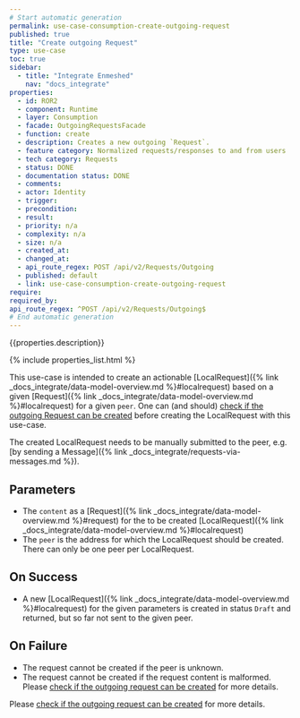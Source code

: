 ```yaml
---
# Start automatic generation
permalink: use-case-consumption-create-outgoing-request
published: true
title: "Create outgoing Request"
type: use-case
toc: true
sidebar:
  - title: "Integrate Enmeshed"
    nav: "docs_integrate"
properties:
  - id: ROR2
  - component: Runtime
  - layer: Consumption
  - facade: OutgoingRequestsFacade
  - function: create
  - description: Creates a new outgoing `Request`.
  - feature category: Normalized requests/responses to and from users
  - tech category: Requests
  - status: DONE
  - documentation status: DONE
  - comments:
  - actor: Identity
  - trigger:
  - precondition:
  - result:
  - priority: n/a
  - complexity: n/a
  - size: n/a
  - created_at:
  - changed_at:
  - api_route_regex: POST /api/v2/Requests/Outgoing
  - published: default
  - link: use-case-consumption-create-outgoing-request
require:
required_by:
api_route_regex: ^POST /api/v2/Requests/Outgoing$
# End automatic generation
---
```


{{properties.description}}

{% include properties_list.html %}

This use-case is intended to create an actionable [LocalRequest]({% link _docs_integrate/data-model-overview.md %}#localrequest) based on a given [Request]({% link _docs_integrate/data-model-overview.md %}#localrequest) for a given `peer`.
One can (and should) [check if the outgoing Request can be created](use-case-consumption-check-if-outgoing-request-can-be-created) before creating the LocalRequest with this use-case.

The created LocalRequest needs to be manually submitted to the peer, e.g. [by sending a Message]({% link _docs_integrate/requests-via-messages.md %}).

## Parameters

- The `content` as a [Request]({% link _docs_integrate/data-model-overview.md %}#request) for the to be created [LocalRequest]({% link _docs_integrate/data-model-overview.md %}#localrequest)
- The `peer` is the address for which the LocalRequest should be created. There can only be one peer per LocalRequest.

## On Success

- A new [LocalRequest]({% link _docs_integrate/data-model-overview.md %}#localrequest) for the given parameters is created in status `Draft` and returned, but so far not sent to the given peer.

## On Failure

- The request cannot be created if the peer is unknown.
- The request cannot be created if the request content is malformed. Please [check if the outgoing request can be created](use-case-consumption-check-if-outgoing-request-can-be-created) for more details.

Please [check if the outgoing request can be created](use-case-consumption-check-if-outgoing-request-can-be-created) for more details.
